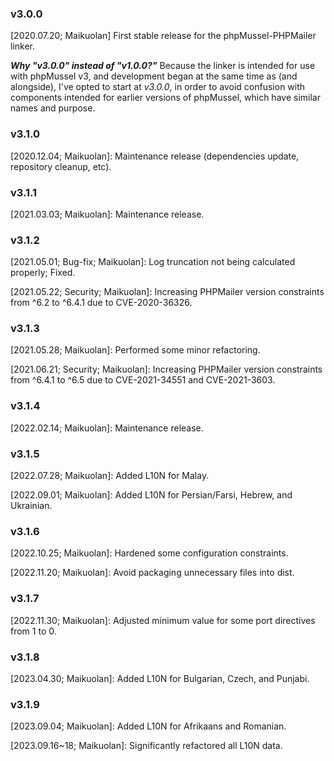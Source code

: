 ### v3.0.0

[2020.07.20; Maikuolan] First stable release for the phpMussel-PHPMailer linker.

__*Why "v3.0.0" instead of "v1.0.0?"*__ Because the linker is intended for use with phpMussel v3, and development began at the same time as (and alongside), I've opted to start at *v3.0.0*, in order to avoid confusion with components intended for earlier versions of phpMussel, which have similar names and purpose.

### v3.1.0

[2020.12.04; Maikuolan]: Maintenance release (dependencies update, repository cleanup, etc).

### v3.1.1

[2021.03.03; Maikuolan]: Maintenance release.

### v3.1.2

[2021.05.01; Bug-fix; Maikuolan]: Log truncation not being calculated properly; Fixed.

[2021.05.22; Security; Maikuolan]: Increasing PHPMailer version constraints from ^6.2 to ^6.4.1 due to CVE-2020-36326.

### v3.1.3

[2021.05.28; Maikuolan]: Performed some minor refactoring.

[2021.06.21; Security; Maikuolan]: Increasing PHPMailer version constraints from ^6.4.1 to ^6.5 due to CVE-2021-34551 and CVE-2021-3603.

### v3.1.4

[2022.02.14; Maikuolan]: Maintenance release.

### v3.1.5

[2022.07.28; Maikuolan]: Added L10N for Malay.

[2022.09.01; Maikuolan]: Added L10N for Persian/Farsi, Hebrew, and Ukrainian.

### v3.1.6

[2022.10.25; Maikuolan]: Hardened some configuration constraints.

[2022.11.20; Maikuolan]: Avoid packaging unnecessary files into dist.

### v3.1.7

[2022.11.30; Maikuolan]: Adjusted minimum value for some port directives from 1 to 0.

### v3.1.8

[2023.04.30; Maikuolan]: Added L10N for Bulgarian, Czech, and Punjabi.

### v3.1.9

[2023.09.04; Maikuolan]: Added L10N for Afrikaans and Romanian.

[2023.09.16~18; Maikuolan]: Significantly refactored all L10N data.

